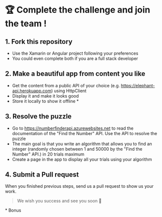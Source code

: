 # 🏆 Complete the challenge and join the team !
## 1. Fork this repository

- Use the Xamarin or Angular project following your preferences
- You could even complete both if you are a full stack developer

## 2. Make a beautiful app from content you like

- Get the content from a public API of your choice (e.g. https://elephant-api.herokuapp.com) using HttpClient
- Display it and make it looks good
- Store it locally to show it offline *

## 3. Resolve the puzzle

- Go to https://numberfinderapi.azurewebsites.net to read the documentation of the "Find the Number" API. Use the API to resolve the puzzle
- The main goal is that you write an algorithm that allows you to find an integer (randomly chosen between 1 and 50000 by the "Find the Number" API.) in 20 trials maximum
- Create a page in the app to display all your trials using your algorithm

## 4. Submit a Pull request

When you finished previous steps, send us a pull request to show us your work.

> We wish you success and see you soon 🎉

\* Bonus
